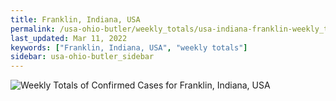 ```yaml
---
title: Franklin, Indiana, USA
permalink: /usa-ohio-butler/weekly_totals/usa-indiana-franklin-weekly_totals.html
last_updated: Mar 11, 2022
keywords: ["Franklin, Indiana, USA", "weekly totals"]
sidebar: usa-ohio-butler_sidebar
---
```


![Weekly Totals of Confirmed Cases for Franklin, Indiana, USA](/covid_tracker/images/graphs/usa-indiana-franklin-weekly_totals_graph.png)

